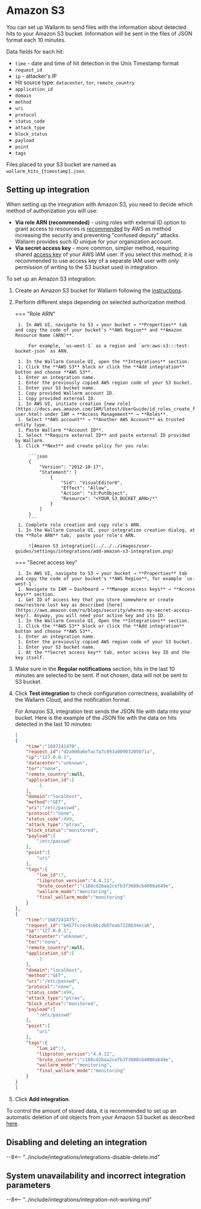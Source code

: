 # Amazon S3

You can set up Wallarm to send files with the information about detected hits to your Amazon S3 bucket. Information will be sent in the files of JSON format each 10 minutes.

Data fields for each hit:

* `time` - date and time of hit detection in the Unix Timestamp format
* `request_id`
* `ip` - attacker's IP
* Hit source type: `datacenter`, `tor`, `remote_country`
* `application_id`
* `domain`
* `method`
* `uri`
* `protocol`
* `status_code`
* `attack_type`
* `block_status`
* `payload` 
* `point`
* `tags`

Files placed to your S3 bucket are named as `wallarm_hits_{timestamp}.json`.

## Setting up integration

When setting up the integration with Amazon S3, you need to decide which method of authorization you will use:

* **Via role ARN (recommended)** - using roles with external ID option to grant access to resources is [recommended](https://docs.aws.amazon.com/IAM/latest/UserGuide/id_roles_create_for-user_externalid.html?icmpid=docs_iam_console) by AWS as method increasing the security and preventing "confused deputy" attacks. Wallarm provides such ID unique for your organization account.
* **Via secret access key** - more common, simpler method, requiring shared [access key](https://docs.aws.amazon.com/powershell/latest/userguide/pstools-appendix-sign-up.html) of your AWS IAM user. If you select this method, it is recommended to use access key of a separate IAM user with only permission of writing to the S3 bucket used in integration.

To set up an Amazon S3 integration:

1. Create an Amazon S3 bucket for Wallarm following the [instructions](https://docs.aws.amazon.com/AmazonS3/latest/userguide/GetStartedWithS3.html).
1. Perform different steps depending on selected authorization method.

    === "Role ARN"

        1. In AWS UI, navigate to S3 → your bucket → **Properties** tab and copy the code of your bucket's **AWS Region** and **Amazon Resource Name (ARN)**.

            For example, `us-west-1` as a region and `arn:aws:s3:::test-bucket-json` as ARN.

        1. In the Wallarm Console UI, open the **Integrations** section.
        1. Click the **AWS S3** block or click the **Add integration** button and choose **AWS S3**.
        1. Enter an integration name.
        1. Enter the previously copied AWS region code of your S3 bucket.
        1. Enter your S3 bucket name.
        1. Copy provided Wallarm account ID.
        1. Copy provided external ID.
        1. In AWS UI, initiate creation [new role](https://docs.aws.amazon.com/IAM/latest/UserGuide/id_roles_create_for-user.html) under IAM → **Access Management** → **Roles**.
        1. Select **AWS account** → **Another AWS Account** as trusted entity type.
        1. Paste Wallarm **Account ID**.
        1. Select **Require external ID** and paste external ID provided by Wallarm.
        1. Click **Next** and create policy for you role:

            ```json
            {
                "Version": "2012-10-17",
                "Statement": [
                    {
                        "Sid": "VisualEditor0",
                        "Effect": "Allow",
                        "Action": "s3:PutObject",
                        "Resource": "<YOUR_S3_BUCKET_ARN>/*"
                    }
                ]
            }
            ```
        1. Complete role creation and copy role's ARN.
        1. In the Wallarm Console UI, your integration creation dialog, at the **Role ARN** tab,  paste your role's ARN.

            ![Amazon S3 integration](../../../images/user-guides/settings/integrations/add-amazon-s3-integration.png)

    === "Secret access key"

        1. In AWS UI, navigate to S3 → your bucket → **Properties** tab and copy the code of your bucket's **AWS Region**, for example `us-west-1`.
        1. Navigate to IAM → Dashboard → **Manage access keys** → **Access keys** section.
        1. Get ID of access key that you store somewhere or create new/restore lost key as described [here](https://aws.amazon.com/ru/blogs/security/wheres-my-secret-access-key/). Anyway, you will need your active key and its ID.
        1. In the Wallarm Console UI, Open the **Integrations** section.
        1. Click the **AWS S3** block or click the **Add integration** button and choose **AWS S3**.
        1. Enter an integration name.
        1. Enter the previously copied AWS region code of your S3 bucket.
        1. Enter your S3 bucket name.
        1. At the **Secret access key** tab, enter access key ID and the key itself.

1. Make sure in the **Regular notifications** section, hits in the last 10 minutes are selected to be sent. If not chosen, data will not be sent to S3 bucket.
1. Click **Test integration** to check configuration correctness, availability of the Wallarm Cloud, and the notification format.

    For Amazon S3, integration test sends the JSON file with data into your bucket. Here is the example of the JSON file with the data on hits detected in the last 10 minutes:

    ```json
    [
    {
        "time":"1687241470",
        "request_id":"d2a900a6efac7a7c893a00903205071a",
        "ip":"127.0.0.1",
        "datacenter":"unknown",
        "tor":"none",
        "remote_country":null,
        "application_id":[
            -1
        ],
        "domain":"localhost",
        "method":"GET",
        "uri":"/etc/passwd",
        "protocol":"none",
        "status_code":499,
        "attack_type":"ptrav",
        "block_status":"monitored",
        "payload":[
            "/etc/passwd"
        ],
        "point":[
            "uri"
        ],
        "tags":{
            "lom_id":7,
            "libproton_version":"4.4.11",
            "brute_counter":"c188cd2baa2cefb3f3688cb4008a649e",
            "wallarm_mode":"monitoring",
            "final_wallarm_mode":"monitoring"
        }
    },
    {
        "time":"1687241475",
        "request_id":"b457fccec9c66cdb07eab7228b34eca6",
        "ip":"127.0.0.1",
        "datacenter":"unknown",
        "tor":"none",
        "remote_country":null,
        "application_id":[
            -1
        ],
        "domain":"localhost",
        "method":"GET",
        "uri":"/etc/passwd",
        "protocol":"none",
        "status_code":499,
        "attack_type":"ptrav",
        "block_status":"monitored",
        "payload":[
            "/etc/passwd"
        ],
        "point":[
            "uri"
        ],
        "tags":{
            "lom_id":7,
            "libproton_version":"4.4.11",
            "brute_counter":"c188cd2baa2cefb3f3688cb4008a649e",
            "wallarm_mode":"monitoring",
            "final_wallarm_mode":"monitoring"
        }
    }
    ]
    ```

1. Click **Add integration**.

To control the amount of stored data, it is recommended to set up an automatic deletion of old objects from your Amazon S3 bucket as described [here](https://docs.aws.amazon.com/AmazonS3/latest/userguide/object-lifecycle-mgmt.html).

## Disabling and deleting an integration

--8<-- "../include/integrations/integrations-disable-delete.md"

## System unavailability and incorrect integration parameters

--8<-- "../include/integrations/integration-not-working.md"
